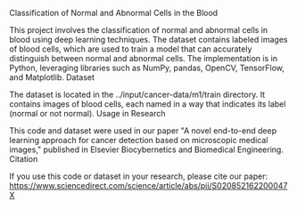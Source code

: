 Classification of Normal and Abnormal Cells in the Blood

This project involves the classification of normal and abnormal cells in blood using deep learning techniques. The dataset contains labeled images of blood cells, which are used to train a model that can accurately distinguish between normal and abnormal cells. The implementation is in Python, leveraging libraries such as NumPy, pandas, OpenCV, TensorFlow, and Matplotlib.
Dataset

The dataset is located in the ../input/cancer-data/m1/train directory. It contains images of blood cells, each named in a way that indicates its label (normal or not normal).
Usage in Research

This code and dataset were used in our paper "A novel end-to-end deep learning approach for cancer detection based on microscopic medical images," published in Elsevier Biocybernetics and Biomedical Engineering.
Citation

If you use this code or dataset in your research, please cite our paper: https://www.sciencedirect.com/science/article/abs/pii/S020852162200047X
